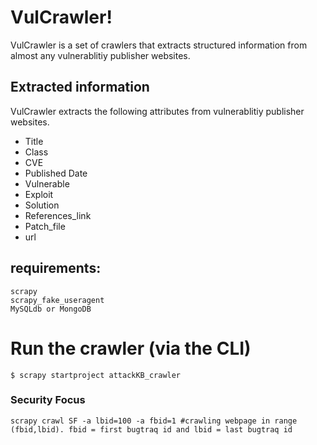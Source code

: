# VulCrawler!

VulCrawler is a set of crawlers that extracts structured information from almost any vulnerablitiy publisher websites.

## Extracted information

VulCrawler extracts the following attributes from vulnerablitiy publisher websites.

* Title
* Class
* CVE
* Published Date
* Vulnerable
* Exploit
* Solution
* References_link
* Patch_file
* url

## requirements:
```
scrapy
scrapy_fake_useragent
MySQLdb or MongoDB
```

# Run the crawler (via the CLI)

```
$ scrapy startproject attackKB_crawler
```
### Security Focus
```
scrapy crawl SF -a lbid=100 -a fbid=1 #crawling webpage in range (fbid,lbid). fbid = first bugtraq id and lbid = last bugtraq id
```

